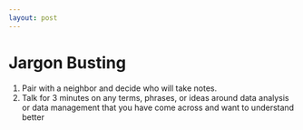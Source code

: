 ```yaml
---
layout: post
---
```


# Jargon Busting

1. Pair with a neighbor and decide who will take notes.
2. Talk for 3 minutes  on any terms, phrases, or ideas around data analysis or data management that you have come across and want to understand better
